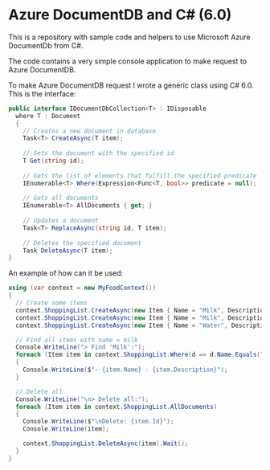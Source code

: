 # Azure DocumentDB and C# (6.0)
This is a repository with sample code and helpers to use Microsoft Azure DocumentDb from C#.

The code contains a very simple console application to make request to Azure DocumentDB.

To make Azure DocumentDB request I wrote a generic class using C# 6.0. This is the interface:

```csharp
public interface IDocumentDbCollection<T> : IDisposable
  where T : Document
  {
    // Creates a new document in database
    Task<T> CreateAsync(T item);
  
    // Gets the document with the specified id
    T Get(string id);
  
    // Gets the list of elements that fulfill the specified predicate
    IEnumerable<T> Where(Expression<Func<T, bool>> predicate = null);
    
    // Gets all documents
    IEnumerable<T> AllDocuments { get; }
  
    // Updates a document
    Task<T> ReplaceAsync(string id, T item);
  
    // Deletes the specified document
    Task DeleteAsync(T item);
}
  ```
An example of how can it be used:

```csharp
using (var context = new MyFoodContext())
{
  // Create some items
  context.ShoppingList.CreateAsync(new Item { Name = "Milk", Description = "Skimmed milk" }).Wait();
  context.ShoppingList.CreateAsync(new Item { Name = "Milk", Description = "Whole milk" }).Wait();
  context.ShoppingList.CreateAsync(new Item { Name = "Water", Description = "Mineral" }).Wait();

  // Find all items with name = milk
  Console.WriteLine("> Find 'Milk':");
  foreach (Item item in context.ShoppingList.Where(d => d.Name.Equals("Milk")))
  {
    Console.WriteLine($"- {item.Name} - {item.Description}");
  }

  // Delete all
  Console.WriteLine("\n> Delete all:");
  foreach (Item item in context.ShoppingList.AllDocuments)
  {
    Console.WriteLine($"\nDelete: {item.Id}");
    Console.WriteLine(item);

    context.ShoppingList.DeleteAsync(item).Wait();
  }
}
 ```
